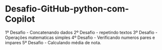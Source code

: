 # Desafio-GitHub-python-com-Copilot

1º Desafio - Concatenando dados
2º Desafio - repetindo textos
3º Desafio - Operações matematicas simples
4º Desafio - Verificando numeros pares e impares
5º Desafio - Calculando média de nota.